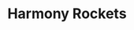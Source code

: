 ---
title: "Harmony Rockets"
summary: ""
image: "harmony-rockets.jpg"
apple_music_artist_url: "https://music.apple.com/gb/artist/harmony-rockets/65649386"
---